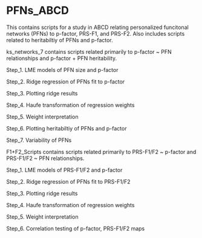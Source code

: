 # PFNs_ABCD

This contains scripts for a study in ABCD relating personalized funcitonal networks (PFNs) to p-factor, PRS-F1, and PRS-F2. Also includes scripts related to heritabiltiy of PFNs and p-factor.

ks_networks_7 contains scripts related primarily to p-factor ~ PFN relationships and p-factor + PFN heritability.

  Step_1. LME models of PFN size and p-factor
  
  Step_2. Ridge regression of PFNs fit to p-factor
  
  Step_3. Plotting ridge results
  
  Step_4. Haufe transformation of regression weights
  
  Step_5. Weight interpretation
  
  Step_6. Plotting heritabiltiy of PFNs and p-factor
  
  Step_7. Variability of PFNs

F1+F2_Scripts contains scripts related primarily to PRS-F1/F2 ~ p-factor and PRS-F1/F2 ~ PFN relationships.
  
  Step_1. LME models of PRS-F1/F2 and p-factor
  
  Step_2. Ridge regression of PFNs fit to PRS-F1/F2
  
  Step_3. Plotting ridge results
  
  Step_4. Haufe transformation of regression weights
  
  Step_5. Weight interpretation
  
  Step_6. Correlation testing of p-factor, PRS-F1/F2 maps
